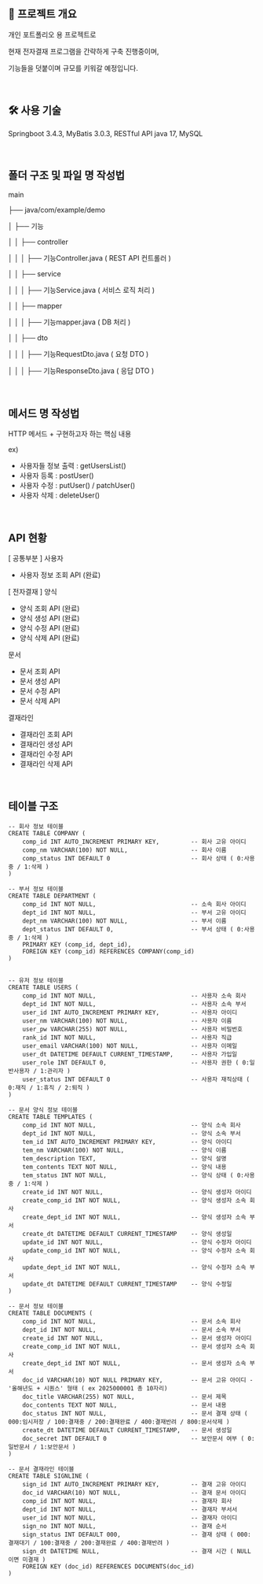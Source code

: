 

📝 프로젝트 개요
--- 
개인 포트폴리오 용 프로젝트로

현재 전자결재 프로그램을 간략하게 구축 진행중이며,

기능들을 덧붙이며 규모를 키워갈 예정입니다.

<br />

🛠 사용 기술
---
Springboot 3.4.3, MyBatis 3.0.3, RESTful API
java 17, MySQL

<br />


폴더 구조 및 파일 명 작성법
---
main

 ├── java/com/example/demo
 
 │   ├── 기능
 
 │   │   ├── controller
 
 │   │   │   ├── 기능Controller.java    ( REST API 컨트롤러 )
 
 │   │   ├── service
 
 │   │   │   ├── 기능Service.java    ( 서비스 로직 처리 )
  
 │   │   ├── mapper
 
 │   │   │   ├── 기능mapper.java    ( DB 처리 )
 
 │   │   ├── dto
 
 │   │   │   ├── 기능RequestDto.java    ( 요청 DTO )
 
 │   │   │   ├── 기능ResponseDto.java    ( 응답 DTO )


<br />


메서드 명 작성법
---
HTTP 메서드 + 구현하고자 하는 핵심 내용

ex)
- 사용자들 정보 출력 : getUsersList()
- 사용자 등록 : postUser()
- 사용자 수정 : putUser() / patchUser()
- 사용자 삭제 : deleteUser()


<br />


API 현황
---

[ 공통부분 ]
사용자
- 사용자 정보 조회 API (완료)

[ 전자결재 ]
양식
- 양식 조회 API (완료)
- 양식 생성 API (완료)
- 양식 수정 API (완료)
- 양식 삭제 API (완료)

문서
- 문서 조회 API
- 문서 생성 API
- 문서 수정 API
- 문서 삭제 API

결재라인
- 결재라인 조회 API
- 결재라인 생성 API
- 결재라인 수정 API
- 결재라인 삭제 API


<br />

테이블 구조
---

```
-- 회사 정보 테이블
CREATE TABLE COMPANY (
    comp_id INT AUTO_INCREMENT PRIMARY KEY,         -- 회사 고유 아이디
    comp_nm VARCHAR(100) NOT NULL,                  -- 회사 이름
    comp_status INT DEFAULT 0                       -- 회사 상태 ( 0:사용중 / 1:삭제 )   
)

-- 부서 정보 테이블
CREATE TABLE DEPARTMENT (
    comp_id INT NOT NULL,                           -- 소속 회사 아이디
    dept_id INT NOT NULL,                           -- 부서 고유 아이디
    dept_nm VARCHAR(100) NOT NULL,                  -- 부서 이름
    dept_status INT DEFAULT 0,                      -- 부서 상태 ( 0:사용중 / 1:삭제 )
    PRIMARY KEY (comp_id, dept_id),
    FOREIGN KEY (comp_id) REFERENCES COMPANY(comp_id)
)


-- 유저 정보 테이블
CREATE TABLE USERS (
    comp_id INT NOT NULL,                           -- 사용자 소속 회사
    dept_id INT NOT NULL,                           -- 사용자 소속 부서
    user_id INT AUTO_INCREMENT PRIMARY KEY,         -- 사용자 아이디
    user_nm VARCHAR(100) NOT NULL,                  -- 사용자 이름
    user_pw VARCHAR(255) NOT NULL,                  -- 사용자 비밀번호
    rank_id INT NOT NULL,                           -- 사용자 직급
    user_email VARCHAR(100) NOT NULL,               -- 사용자 이메일
    user_dt DATETIME DEFAULT CURRENT_TIMESTAMP,     -- 사용자 가입일
    user_role INT DEFAULT 0,                        -- 사용자 권한 ( 0:일반사용자 / 1:관리자 )
    user_status INT DEFAULT 0                       -- 사용자 재직상태 ( 0:재직 / 1:휴직 / 2:퇴직 )
)

-- 문서 양식 정보 테이블
CREATE TABLE TEMPLATES (
    comp_id INT NOT NULL,                           -- 양식 소속 회사
    dept_id INT NOT NULL,                           -- 양식 소속 부서
    tem_id INT AUTO_INCREMENT PRIMARY KEY,          -- 양식 아이디
    tem_nm VARCHAR(100) NOT NULL,                   -- 양식 이름
    tem_description TEXT,                           -- 양식 설명
    tem_contents TEXT NOT NULL,                     -- 양식 내용
    tem_status INT NOT NULL,                        -- 양식 상태 ( 0:사용중 / 1:삭제 )
    create_id INT NOT NULL,                         -- 양식 생성자 아이디
    create_comp_id INT NOT NULL,                    -- 양식 생성자 소속 회사
    create_dept_id INT NOT NULL,                    -- 양식 생성자 소속 부서
    create_dt DATETIME DEFAULT CURRENT_TIMESTAMP    -- 양식 생성일
    update_id INT NOT NULL,                         -- 양식 수정자 아이디
    update_comp_id INT NOT NULL,                    -- 양식 수정자 소속 회사
    update_dept_id INT NOT NULL,                    -- 양식 수정자 소속 부서
    update_dt DATETIME DEFAULT CURRENT_TIMESTAMP    -- 양식 수정일
)

-- 문서 정보 테이블
CREATE TABLE DOCUMENTS (
    comp_id INT NOT NULL,                           -- 문서 소속 회사
    dept_id INT NOT NULL,                           -- 문서 소속 부서
    create_id INT NOT NULL,                         -- 문서 생성자 아이디
    create_comp_id INT NOT NULL,                    -- 문서 생성자 소속 회사
    create_dept_id INT NOT NULL,                    -- 문서 생성자 소속 부서
    doc_id VARCHAR(10) NOT NULL PRIMARY KEY,        -- 문서 고유 아이디 - '올해년도 + 시퀀스' 형태 ( ex 2025000001 총 10자리)
    doc_title VARCHAR(255) NOT NULL,                -- 문서 제목
    doc_contents TEXT NOT NULL,                     -- 문서 내용
    doc_status INT NOT NULL,                        -- 문서 결재 상태 ( 000:임시저장 / 100:결재중 / 200:결재완료 / 400:결재반려 / 800:문서삭제 )
    create_dt DATETIME DEFAULT CURRENT_TIMESTAMP,   -- 문서 생성일
    doc_secret INT DEFAULT 0                        -- 보안문서 여부 ( 0:일반문서 / 1:보안문서 )
)

-- 문서 결재라인 테이블
CREATE TABLE SIGNLINE (
    sign_id INT AUTO_INCREMENT PRIMARY KEY,         -- 결재 고유 아이디
    doc_id VARCHAR(10) NOT NULL,                    -- 결재 문서 아이디
    comp_id INT NOT NULL,                           -- 결재자 회사
    dept_id INT NOT NULL,                           -- 결재자 부서서
    user_id INT NOT NULL,                           -- 결재자 아이디
    sign_no INT NOT NULL,                           -- 결재 순서
    sign_status INT DEFAULT 000,                    -- 결재 상태 ( 000:결재대기 / 100:결재중 / 200:결재완료 / 400:결재반려 )
    sign_dt DATETIME NULL,                          -- 결재 시간 ( NULL이면 미결재 )
    FOREIGN KEY (doc_id) REFERENCES DOCUMENTS(doc_id)
)
```










 
